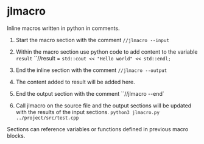 # jlmacro
Inline macros written in python in comments. 

 1. Start the macro section with the comment 
 ``//jlmacro --input``

 1. Within the macro section use python code to add content to the variable ``result``
``//result = `std::cout << "Hello world" << std::endl;`

 1. End the inline section with the comment
``//jlmacro --output``

 1. The content added to result will be added here.

 1. End the output section with the comment 
``//jlmacro --end`

 1. Call jlmacro on the source file and the output sections will be updated with the results of the input sections.
``python3 jlmacro.py ../project/src/test.cpp``

Sections can reference variables or functions defined in previous macro blocks.
